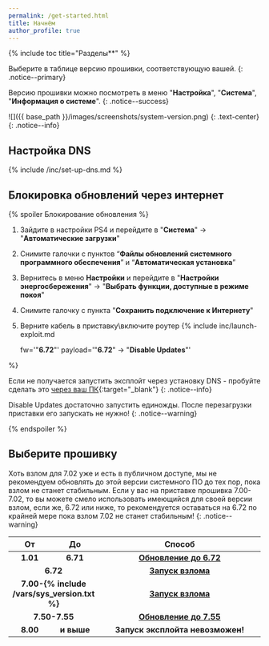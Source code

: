```yaml
---
permalink: /get-started.html
title: Начнём
author_profile: true
---
```

{% include toc title="Разделы**" %}

Выберите в таблице версию прошивки, соответствующую вашей. 
{: .notice--primary}

Версию прошивки можно посмотреть в меню "**Настройка**", "**Система**", "**Информация о системе**". 
{: .notice--success}

![]({{ base_path }}/images/screenshots/system-version.png) 
{: .text-center}
{: .notice--info}

## Настройка DNS

{% include /inc/set-up-dns.md %}

## Блокировка обновлений через интернет

{% spoiler Блокирование обновления %}

1. Зайдите в настройки PS4 и перейдите в "**Система**" -> "**Автоматические загрузки**"
1. Снимите галочки с пунктов “**Файлы обновлений системного программного обеспечения**” и “**Автоматическая установка**”
1. Вернитесь в меню **Настройки** и перейдите в "**Настройки энергосбережения**" -> "**Выбрать функции, доступные в режиме покоя**"
1. Снимите галочку с пункта "**Сохранить подключение к Интернету**"
1. Верните кабель в приставку\включите роутер
{% include inc/launch-exploit.md 

	fw='"**6.72**"'
	payload='"**6.72**" -> "**Disable Updates**"'

%}

Если не получается запустить эксплойт через установку DNS - пробуйте сделать это [через ваш ПК](payloads){:target="_blank"}
{: .notice--info}

Disable Updates достаточно запустить единожды. После перезагрузки приставки его запускать не нужно!
{: .notice--warning}


{% endspoiler %}

## Выберите прошивку

Хоть взлом для 7.02 уже и есть в публичном доступе, мы не рекомендуем обновлять до этой версии системного ПО до тех пор, пока взлом не станет стабильным. Если у вас на приставке прошивка 7.00-7.02, то вы можете смело использовать имеющийся для своей версии взлом, если же, 6.72 или ниже, то рекомендуется оставаться на 6.72 по крайней мере пока взлом 7.02 не станет стабильным! 
{: .notice--warning}

<table>
  <colgroup>
    <col span="1" style="width: 10%;">
    <col span="1" style="width: 10%;">
    <col span="1" style="width: 80%;">
  </colgroup>
  <thead>
    <tr>
      <th style="text-align: center">От</th>
      <th style="text-align: center">До</th>
      <th style="text-align: center">Способ</th>
    </tr>
  </thead>
  <tbody>
    <tr>
      <td style="text-align: center; font-weight: bold;">1.01</td>
      <td style="text-align: center; font-weight: bold;">6.71</td>
      <td style="text-align: center; font-weight: bold;"><a href="usb-update-672">Обновление до 6.72</a></td>
    </tr>
    <tr>
      <td style="text-align: center; font-weight: bold;" colspan="2">6.72</td>
      <td style="text-align: center; font-weight: bold;"><a href="start-hen">Запуск взлома</a></td>
    </tr>
    <tr>
      <td style="text-align: center; font-weight: bold;" colspan="2">7.00-{% include /vars/sys_version.txt %}</td>
      <td style="text-align: center; font-weight: bold;"><a href="start-hen-702">Запуск взлома</a></td>
    </tr>
    <tr>
      <td style="text-align: center; font-weight: bold;" colspan="2">7.50-7.55</td>
      <td style="text-align: center; font-weight: bold;"><a href="usb-update-755">Обновление до 7.55</a></td>
    </tr>
    <tr>
      <td style="text-align: center; font-weight: bold;">8.00</td>
      <td style="text-align: center; font-weight: bold;">и выше</td>
      <td style="text-align: center; font-weight: bold;">Запуск эксплойта невозможен!</td>
    </tr>
  </tbody>
</table>